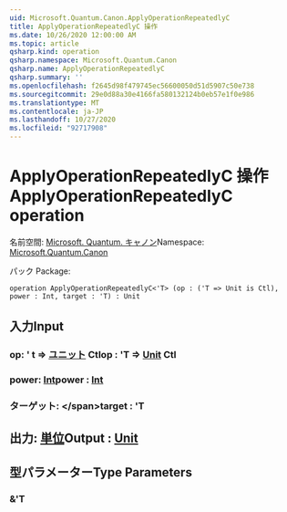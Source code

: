 ```yaml
---
uid: Microsoft.Quantum.Canon.ApplyOperationRepeatedlyC
title: ApplyOperationRepeatedlyC 操作
ms.date: 10/26/2020 12:00:00 AM
ms.topic: article
qsharp.kind: operation
qsharp.namespace: Microsoft.Quantum.Canon
qsharp.name: ApplyOperationRepeatedlyC
qsharp.summary: ''
ms.openlocfilehash: f2645d98f479745ec56600050d51d5907c50e738
ms.sourcegitcommit: 29e0d88a30e4166fa580132124b0eb57e1f0e986
ms.translationtype: MT
ms.contentlocale: ja-JP
ms.lasthandoff: 10/27/2020
ms.locfileid: "92717908"
---
```

# <a name="applyoperationrepeatedlyc-operation"></a><span data-ttu-id="40cf1-102">ApplyOperationRepeatedlyC 操作</span><span class="sxs-lookup"><span data-stu-id="40cf1-102">ApplyOperationRepeatedlyC operation</span></span>

<span data-ttu-id="40cf1-103">名前空間: [Microsoft. Quantum. キャノン](xref:Microsoft.Quantum.Canon)</span><span class="sxs-lookup"><span data-stu-id="40cf1-103">Namespace: [Microsoft.Quantum.Canon](xref:Microsoft.Quantum.Canon)</span></span>

<span data-ttu-id="40cf1-104">パック [](https://nuget.org/packages/)</span><span class="sxs-lookup"><span data-stu-id="40cf1-104">Package: [](https://nuget.org/packages/)</span></span>




```qsharp
operation ApplyOperationRepeatedlyC<'T> (op : ('T => Unit is Ctl), power : Int, target : 'T) : Unit
```


## <a name="input"></a><span data-ttu-id="40cf1-105">入力</span><span class="sxs-lookup"><span data-stu-id="40cf1-105">Input</span></span>

### <a name="op--t--unit-ctl"></a><span data-ttu-id="40cf1-106">op: ' t => [ユニット](xref:microsoft.quantum.lang-ref.unit) Ctl</span><span class="sxs-lookup"><span data-stu-id="40cf1-106">op : 'T => [Unit](xref:microsoft.quantum.lang-ref.unit) Ctl</span></span>




### <a name="power--int"></a><span data-ttu-id="40cf1-107">power: [Int](xref:microsoft.quantum.lang-ref.int)</span><span class="sxs-lookup"><span data-stu-id="40cf1-107">power : [Int](xref:microsoft.quantum.lang-ref.int)</span></span>




### <a name="target--t"></a><span data-ttu-id="40cf1-108">ターゲット: \</span><span class="sxs-lookup"><span data-stu-id="40cf1-108">target : 'T</span></span>





## <a name="output--unit"></a><span data-ttu-id="40cf1-109">出力: [単位](xref:microsoft.quantum.lang-ref.unit)</span><span class="sxs-lookup"><span data-stu-id="40cf1-109">Output : [Unit](xref:microsoft.quantum.lang-ref.unit)</span></span>



## <a name="type-parameters"></a><span data-ttu-id="40cf1-110">型パラメーター</span><span class="sxs-lookup"><span data-stu-id="40cf1-110">Type Parameters</span></span>

### <a name="t"></a><span data-ttu-id="40cf1-111">&</span><span class="sxs-lookup"><span data-stu-id="40cf1-111">'T</span></span>

